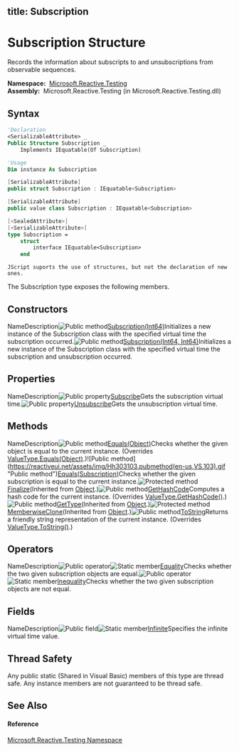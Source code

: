 title: Subscription
---
# Subscription Structure

Records the information about subscripts to and unsubscriptions from observable sequences.

**Namespace:**  [Microsoft.Reactive.Testing](Microsoft.Reactive.Testing/Microsoft.Reactive.Testing)  
**Assembly:**  Microsoft.Reactive.Testing (in Microsoft.Reactive.Testing.dll)

## Syntax

```vb
'Declaration
<SerializableAttribute> _
Public Structure Subscription _
    Implements IEquatable(Of Subscription)
```

```vb
'Usage
Dim instance As Subscription
```

```csharp
[SerializableAttribute]
public struct Subscription : IEquatable<Subscription>
```

```c++
[SerializableAttribute]
public value class Subscription : IEquatable<Subscription>
```

```fsharp
[<SealedAttribute>]
[<SerializableAttribute>]
type Subscription =  
    struct
        interface IEquatable<Subscription>
    end
```

```jscript
JScript suports the use of structures, but not the declaration of new ones.
```

The Subscription type exposes the following members.

## Constructors

NameDescription![Public method](https://reactiveui.net/assets/img/Hh303103.pubmethod(en-us,VS.103).gif "Public method")[Subscription(Int64)](https://msdn.microsoft.com/en-us/library/m:microsoft.reactive.testing.subscription.#ctor(system.int64)(v=VS.103))Initializes a new instance of the Subscription class with the specified virtual time the subscription occurred.![Public method](https://reactiveui.net/assets/img/Hh303103.pubmethod(en-us,VS.103).gif "Public method")[Subscription(Int64, Int64)](https://msdn.microsoft.com/en-us/library/m:microsoft.reactive.testing.subscription.#ctor(system.int64%2csystem.int64)(v=VS.103))Initializes a new instance of the Subscription class with the specified virtual time the subscription and unsubscription occurred.

## Properties

NameDescription![Public property](https://reactiveui.net/assets/img/Hh211972.pubproperty(en-us,VS.103).gif "Public property")[Subscribe](Subscribe/Subscription.Subscribe)Gets the subscription virtual time.![Public property](https://reactiveui.net/assets/img/Hh211972.pubproperty(en-us,VS.103).gif "Public property")[Unsubscribe](Unsubscribe/Subscription.Unsubscribe)Gets the unsubscription virtual time.

## Methods

NameDescription![Public method](https://reactiveui.net/assets/img/Hh303103.pubmethod(en-us,VS.103).gif "Public method")[Equals(Object)](https://msdn.microsoft.com/en-us/library/m:microsoft.reactive.testing.subscription.equals(system.object)(v=VS.103))Checks whether the given object is equal to the current instance. (Overrides [ValueType.Equals(Object)](https://msdn.microsoft.com/en-us/library/m:system.valuetype.equals(system.object)(v=VS.103)).)![Public method](https://reactiveui.net/assets/img/Hh303103.pubmethod(en-us,VS.103).gif "Public method")[Equals(Subscription)](https://msdn.microsoft.com/en-us/library/m:microsoft.reactive.testing.subscription.equals(microsoft.reactive.testing.subscription)(v=VS.103))Checks whether the given subscription is equal to the current instance.![Protected method](https://reactiveui.net/assets/img/Hh303103.protmethod(en-us,VS.103).gif "Protected method")[Finalize](https://msdn.microsoft.com/en-us/library/4k87zsw7)(Inherited from [Object](https://msdn.microsoft.com/en-us/library/e5kfa45b).)![Public method](https://reactiveui.net/assets/img/Hh303103.pubmethod(en-us,VS.103).gif "Public method")[GetHashCode](GetHashCode/Subscription.GetHashCode)Computes a hash code for the current instance. (Overrides [ValueType.GetHashCode()](https://msdn.microsoft.com/en-us/library/y3509fc2).)![Public method](https://reactiveui.net/assets/img/Hh303103.pubmethod(en-us,VS.103).gif "Public method")[GetType](https://msdn.microsoft.com/en-us/library/dfwy45w9)(Inherited from [Object](https://msdn.microsoft.com/en-us/library/e5kfa45b).)![Protected method](https://reactiveui.net/assets/img/Hh303103.protmethod(en-us,VS.103).gif "Protected method")[MemberwiseClone](https://msdn.microsoft.com/en-us/library/57ctke0a)(Inherited from [Object](https://msdn.microsoft.com/en-us/library/e5kfa45b).)![Public method](https://reactiveui.net/assets/img/Hh303103.pubmethod(en-us,VS.103).gif "Public method")[ToString](ToString/Subscription.ToString)Returns a friendly string representation of the current instance. (Overrides [ValueType.ToString()](https://msdn.microsoft.com/en-us/library/wb77sz3h).)

## Operators

NameDescription![Public operator](https://reactiveui.net/assets/img/Hh229204.puboperator(en-us,VS.103).gif "Public operator")![Static member](https://reactiveui.net/assets/img/Hh244319.static(en-us,VS.103).gif "Static member")[Equality](https://msdn.microsoft.com/en-us/library/m:microsoft.reactive.testing.subscription.op_equality(microsoft.reactive.testing.subscription%2cmicrosoft.reactive.testing.subscription)(v=VS.103))Checks whether the two given subscription objects are equal.![Public operator](https://reactiveui.net/assets/img/Hh229204.puboperator(en-us,VS.103).gif "Public operator")![Static member](https://reactiveui.net/assets/img/Hh244319.static(en-us,VS.103).gif "Static member")[Inequality](https://msdn.microsoft.com/en-us/library/m:microsoft.reactive.testing.subscription.op_inequality(microsoft.reactive.testing.subscription%2cmicrosoft.reactive.testing.subscription)(v=VS.103))Checks whether the two given subscription objects are not equal.

## Fields

NameDescription![Public field](https://reactiveui.net/assets/img/Hh314728.pubfield(en-us,VS.103).gif "Public field")![Static member](https://reactiveui.net/assets/img/Hh244319.static(en-us,VS.103).gif "Static member")[Infinite](Infinite/Subscription.Infinite)Specifies the infinite virtual time value.

## Thread Safety

Any public static (Shared in Visual Basic) members of this type are thread safe. Any instance members are not guaranteed to be thread safe.

## See Also

#### Reference

[Microsoft.Reactive.Testing Namespace](Microsoft.Reactive.Testing/Microsoft.Reactive.Testing)
